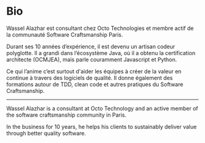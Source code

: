 # Bio

Wassel Alazhar est consultant chez Octo Technologies et membre actif de la communauté Software Craftsmanship Paris.

Durant ses 10 années d’expérience, il est devenu un artisan codeur polyglotte. Il a grandi dans l’écosystème Java, où il a obtenu la certification architecte (OCMJEA), mais parle couramment Javascript et Python.

Ce qui l’anime c’est surtout d'aider les équipes à créer de la valeur en continue à travers des logiciels de qualité. Il donne également des formations autour de TDD, clean code et autres pratiques du Software Craftsmanship.

-----------------------------------------------------------------------------------------------------------------------
Wassel Alazhar is a consultant at Octo Technology and an active member of the software craftsmanship community in Paris.

In the business for 10 years, he helps his clients to sustainably deliver value through better quality software.
